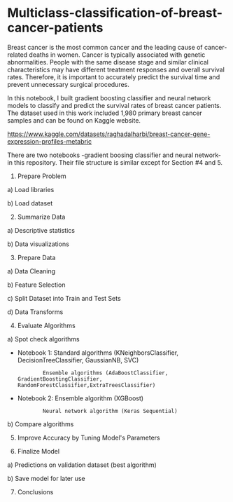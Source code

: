 # Multiclass-classification-of-breast-cancer-patients

Breast cancer is the most common cancer and the leading cause of cancer-related deaths in women. Cancer is typically associated with genetic abnormalities. People with the same disease stage and similar clinical characteristics may have different treatment responses and overall survival rates. Therefore, it is important to accurately predict the survival time and prevent unnecessary surgical procedures.

In this notebook, I built gradient boosting classifier and neural network models to classify and predict the survival rates of breast cancer patients. The dataset used in this work included 1,980 primary breast cancer samples and can be found on Kaggle website.

https://www.kaggle.com/datasets/raghadalharbi/breast-cancer-gene-expression-profiles-metabric

There are two notebooks -gradient boosing classifier and neural network- in this repository. Their file structure is similar except for Section #4 and 5.

1. Prepare Problem

a) Load libraries

b) Load dataset

2. Summarize Data

a) Descriptive statistics

b) Data visualizations

3. Prepare Data

a) Data Cleaning

b) Feature Selection

c) Split Dataset into Train and Test Sets 

d) Data Transforms

4. Evaluate Algorithms

a) Spot check algorithms 
   
   - Notebook 1: Standard algorithms (KNeighborsClassifier, DecisionTreeClassifier, GaussianNB, SVC)
                 
                 Ensemble algorithms (AdaBoostClassifier, GradientBoostingClassifier, RandomForestClassifier,ExtraTreesClassifier) 
   
   - Notebook 2: Ensemble algorithm (XGBoost)
                 
                 Neural network algorithm (Keras Sequential)
                 
b) Compare algorithms

5. Improve Accuracy by Tuning Model's Parameters

6. Finalize Model

a) Predictions on validation dataset (best algorithm)

b) Save model for later use

7. Conclusions
